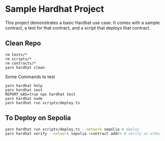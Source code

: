 # Sample Hardhat Project

This project demonstrates a basic Hardhat use case. It comes with a sample contract, a test for that contract, and a script that deploys that contract.

## Clean Repo

```shell
rm tests/*
rm scripts/*
rm contracts/*
yarn hardhat clean
```

Some Commands to test

```shell
yarn hardhat help
yarn hardhat test
REPORT_GAS=true npx hardhat test
yarn hardhat node
yarn hardhat run scripts/deploy.ts
```

## To Deploy on Sepolia

```bash
yarn hardhat run scripts/deploy.ts --network sepolia # deploy
yarn hardhat verify --network sepolia <contract addr> # verify on etherscan
```
